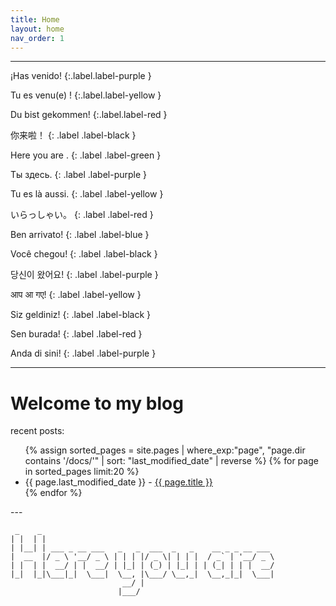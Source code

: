 ```yaml
---
title: Home
layout: home
nav_order: 1
---
```


---

¡Has venido!
{:.label.label-purple }

Tu es venu(e) !
{:.label.label-yellow }

Du bist gekommen!
{:.label.label-red }

你来啦！
{: .label .label-black }

Here you are .
{: .label .label-green }

Ты здесь.
{: .label .label-purple }

Tu es là aussi.
{: .label .label-yellow }

いらっしゃい。
{: .label .label-red }

Ben arrivato!
{: .label .label-blue } <!-- 意大利语 -->

Você chegou!
{: .label .label-black } <!-- 葡萄牙语（巴西/葡萄牙） -->

당신이 왔어요!
{: .label .label-purple } <!-- 韩语（正式） -->

आप आ गए!
{: .label .label-yellow } <!-- 印地语 -->

Siz geldiniz!
{: .label .label-black } <!-- 土耳其语 -->

Sen burada!
{: .label .label-red } <!-- 阿尔巴尼亚语（口语化） -->

Anda di sini!
{: .label .label-purple } <!-- 马来语 / 印尼语通用 -->

---

# Welcome to my blog

recent posts:

<div class="home-posts">
    <ul>
      {% assign sorted_pages = site.pages | where_exp:"page", "page.dir contains '/docs/'" | sort: "last_modified_date" | reverse %}
        {% for page in sorted_pages limit:20 %}
          <li>{{ page.last_modified_date }} - <a href="/blog{{ page.url }}">{{ page.title }}</a></li>
        {% endfor %}
    </ul>
</div>
--- 

```text
 _    _                                                    
| |  | |                                                   
| |__| | ___ _ __ ___   _   _  ___  _   _    __ _ _ __ ___ 
|  __  |/ _ \ '__/ _ \ | | | |/ _ \| | | |  / _` | '__/ _ \
| |  | |  __/ | |  __/ | |_| | (_) | |_| | | (_| | | |  __/
|_|  |_|\___|_|  \___|  \__, |\___/ \__,_|  \__,_|_|  \___|
                         __/ |                             
                        |___/                                                                           
```



